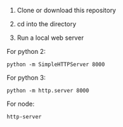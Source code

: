 1. Clone or download this repository

2. cd into the directory

3. Run a local web server

For python 2:
```
python -m SimpleHTTPServer 8000
```

For python 3:
```
python -m http.server 8000
```

For node:
```
http-server
```


